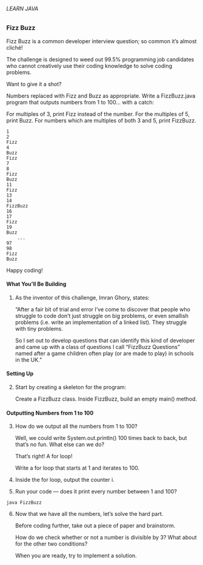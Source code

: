 ###### LEARN JAVA

### Fizz Buzz

Fizz Buzz is a common developer interview question; so common it’s almost cliché!

The challenge is designed to weed out 99.5% programming job candidates who cannot creatively use their coding knowledge to solve coding problems.

Want to give it a shot?

Numbers replaced with Fizz and Buzz as appropriate.
Write a FizzBuzz.java program that outputs numbers from 1 to 100… with a catch:

For multiples of 3, print Fizz instead of the number.
For the multiples of 5, print Buzz.
For numbers which are multiples of both 3 and 5, print FizzBuzz.
```
1
2
Fizz
4
Buzz
Fizz
7
8
Fizz
Buzz
11
Fizz
13
14
FizzBuzz
16
17
Fizz
19
Buzz
    ...
97
98
Fizz
Buzz
```
Happy coding!

#### What You'll Be Building

1. As the inventor of this challenge, Imran Ghory, states:

    “After a fair bit of trial and error I’ve come to discover that people who struggle to code don’t just struggle on big problems, or even smallish problems (i.e. write an implementation of a linked list). They struggle with tiny problems.

    So I set out to develop questions that can identify this kind of developer and came up with a class of questions I call “FizzBuzz Questions” named after a game children often play (or are made to play) in schools in the UK.”

#### Setting Up

2. Start by creating a skeleton for the program:

    Create a FizzBuzz class.
    Inside FizzBuzz, build an empty main() method.

#### Outputting Numbers from 1 to 100

3. How do we output all the numbers from 1 to 100?

    Well, we could write System.out.println() 100 times back to back, but that’s no fun. What else can we do?

    That’s right! A for loop!

    Write a for loop that starts at 1 and iterates to 100.

4. Inside the for loop, output the counter i.

5. Run your code — does it print every number between 1 and 100?
```
java FizzBuzz
```

6. Now that we have all the numbers, let’s solve the hard part.

    Before coding further, take out a piece of paper and brainstorm.

    How do we check whether or not a number is divisible by 3? What about for the other two conditions?

    When you are ready, try to implement a solution.
